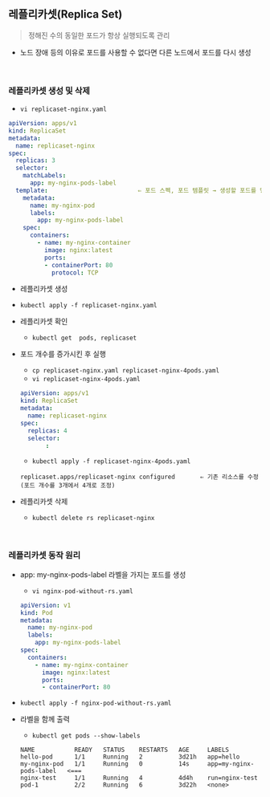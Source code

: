 ## 레플리카셋(Replica Set)

> 정해진 수의 동일한 포드가 항상 실행되도록 관리

- 노드 장애 등의 이유로 포드를 사용할 수 없다면 다른 노드에서 포드를 다시 생성

<br/>

### 레플리카셋 생성 및 삭제

- `vi replicaset-nginx.yaml`

```yaml
apiVersion: apps/v1
kind: ReplicaSet
metadata:
  name: replicaset-nginx
spec:
  replicas: 3
  selector:
    matchLabels:
      app: my-nginx-pods-label
  template:                         ⇐ 포드 스펙, 포드 템플릿 → 생성할 포드를 명시
    metadata:
      name: my-nginx-pod
      labels:
        app: my-nginx-pods-label
    spec:
      containers:
        - name: my-nginx-container
          image: nginx:latest
          ports:
          - containerPort: 80
            protocol: TCP
```

-  레플리카셋 생성

  - `kubectl apply -f replicaset-nginx.yaml`

- 레플리카셋 확인

  - `kubectl get  pods, replicaset`

- 포드 개수를 증가시킨 후 실행

  - `cp replicaset-nginx.yaml replicaset-nginx-4pods.yaml`
  - `vi replicaset-nginx-4pods.yaml`

  ```yaml
  apiVersion: apps/v1
  kind: ReplicaSet
  metadata:
    name: replicaset-nginx
  spec:
    replicas: 4
    selector:
         :
  
  ```

  - `kubectl apply -f replicaset-nginx-4pods.yaml`

  ```
  replicaset.apps/replicaset-nginx configured		⇐ 기존 리소스를 수정 (포드 개수를 3개에서 4개로 조정)
  ```

- 레플리카셋 삭제
  - `kubectl delete rs replicaset-nginx`

<br/>

### 레플리카셋 동작 원리

- app: my-nginx-pods-label 라벨을 가지는 포드를 생성

  - `vi nginx-pod-without-rs.yaml`

  ```yaml
  apiVersion: v1
  kind: Pod
  metadata:
    name: my-nginx-pod
    labels:
      app: my-nginx-pods-label
  spec:
    containers:
      - name: my-nginx-container
        image: nginx:latest
        ports:
        - containerPort: 80
  ```

- `kubectl apply -f nginx-pod-without-rs.yaml`

- 라벨을 함께 출력

  - `kubectl get pods --show-labels`

  ```
  NAME           READY   STATUS    RESTARTS   AGE     LABELS
  hello-pod      1/1     Running   2          3d21h   app=hello
  my-nginx-pod   1/1     Running   0          14s     app=my-nginx-pods-label   <===
  nginx-test     1/1     Running   4          4d4h    run=nginx-test
  pod-1          2/2     Running   6          3d22h   <none>
  ```

  

